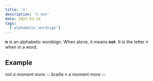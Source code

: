 ```yaml
---
title: 'n'
description: 'n not'
date: 2021-01-14
tags:
  ['alphabetic wordsign']
---
```


**n** is an alphabetic wordsign. When alone, it means **not**. It is the letter n when in a word.

## Example

*not a moment more*
::: braille
n a moment more
:::